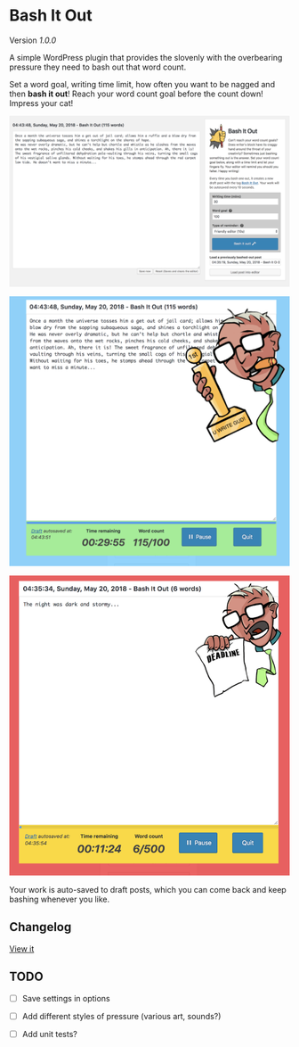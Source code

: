 # Bash It Out

Version _1.0.0_

A simple WordPress plugin that provides the slovenly with the overbearing pressure they need to bash out that word count.

Set a word goal, writing time limit, how often you want to be nagged and then **bash it out**! Reach your word count goal before the count down! Impress your cat!

![Bash It Out Editor Home](assets/screenshot-3.png)

![Bash It Out Editor Home](assets/screenshot-2.png)

![Bash It Out Editor Home](assets/screenshot-1.png)

Your work is auto-saved to draft posts, which you can come back and keep bashing whenever you like.

## Changelog

[View it](CHANGELOG.md)

## TODO

- [ ] Save settings in options
- [ ] Add different styles of pressure (various art, sounds?)
- [ ] Add unit tests?

